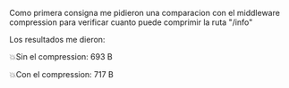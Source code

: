 Como primera consigna me pidieron una comparacion con el middleware compression para verificar cuanto puede comprimir la ruta "/info"

Los resultados me dieron:

💥Sin el compression: 693 B

💥Con el compression: 717 B





